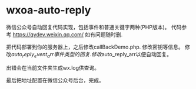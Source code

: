 # wxoa-auto-reply
微信公众号自动回复代码实现，包括事件和普通关键字两种(PHP版本)。
代码参考 https://qydev.weixin.qq.com/ 如有问题随时删.

把代码部署到你的服务器上，之后修改callBackDemo.php.
修改密钥等信息。
修改$auto_reply_event_arr事件类型的回复.
修改$auto_reply_arr以便自动回复。

出错会在当前文件夹生成wx.log供查询。

最后把地址配置在微信公众号后台，完成。